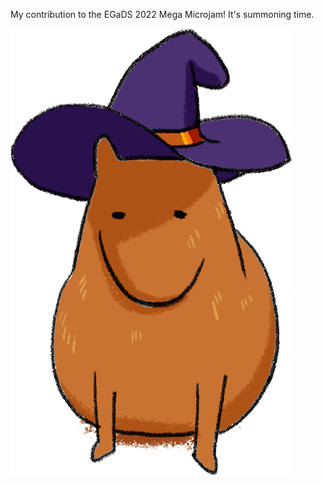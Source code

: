 My contribution to the EGaDS 2022 Mega Microjam! It's summoning time.

![capy](https://github.com/shenkel7/mega-micro-2022/blob/60b0ff2ec3dac8943af9e7f5024cffaf3a98ad1d/Assets/Kelly/capy.png)
